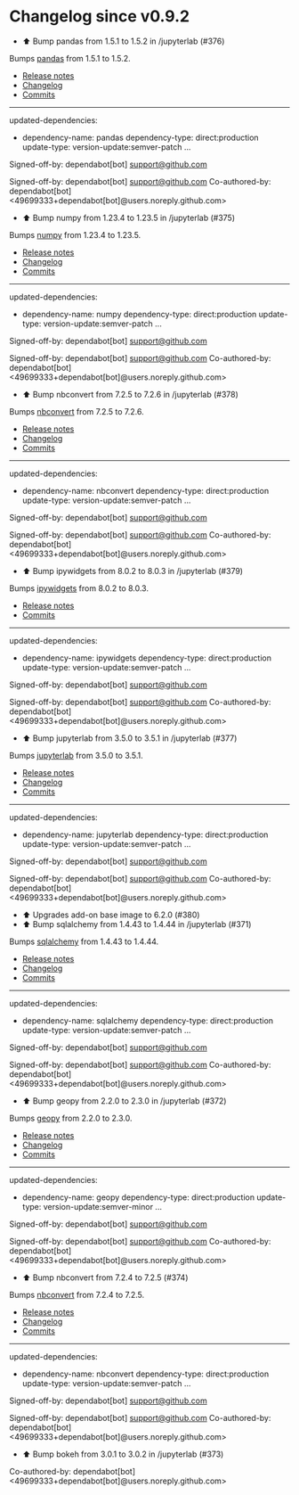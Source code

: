 # Changelog since v0.9.2
- ⬆️ Bump pandas from 1.5.1 to 1.5.2 in /jupyterlab (#376)

Bumps [pandas](https://github.com/pandas-dev/pandas) from 1.5.1 to 1.5.2.
- [Release notes](https://github.com/pandas-dev/pandas/releases)
- [Changelog](https://github.com/pandas-dev/pandas/blob/main/RELEASE.md)
- [Commits](https://github.com/pandas-dev/pandas/compare/v1.5.1...v1.5.2)

---
updated-dependencies:
- dependency-name: pandas
  dependency-type: direct:production
  update-type: version-update:semver-patch
...

Signed-off-by: dependabot[bot] <support@github.com>

Signed-off-by: dependabot[bot] <support@github.com>
Co-authored-by: dependabot[bot] <49699333+dependabot[bot]@users.noreply.github.com> 
- ⬆️ Bump numpy from 1.23.4 to 1.23.5 in /jupyterlab (#375)

Bumps [numpy](https://github.com/numpy/numpy) from 1.23.4 to 1.23.5.
- [Release notes](https://github.com/numpy/numpy/releases)
- [Changelog](https://github.com/numpy/numpy/blob/main/doc/RELEASE_WALKTHROUGH.rst)
- [Commits](https://github.com/numpy/numpy/compare/v1.23.4...v1.23.5)

---
updated-dependencies:
- dependency-name: numpy
  dependency-type: direct:production
  update-type: version-update:semver-patch
...

Signed-off-by: dependabot[bot] <support@github.com>

Signed-off-by: dependabot[bot] <support@github.com>
Co-authored-by: dependabot[bot] <49699333+dependabot[bot]@users.noreply.github.com> 
- ⬆️ Bump nbconvert from 7.2.5 to 7.2.6 in /jupyterlab (#378)

Bumps [nbconvert](https://github.com/jupyter/nbconvert) from 7.2.5 to 7.2.6.
- [Release notes](https://github.com/jupyter/nbconvert/releases)
- [Changelog](https://github.com/jupyter/nbconvert/blob/main/CHANGELOG.md)
- [Commits](https://github.com/jupyter/nbconvert/compare/v7.2.5...v7.2.6)

---
updated-dependencies:
- dependency-name: nbconvert
  dependency-type: direct:production
  update-type: version-update:semver-patch
...

Signed-off-by: dependabot[bot] <support@github.com>

Signed-off-by: dependabot[bot] <support@github.com>
Co-authored-by: dependabot[bot] <49699333+dependabot[bot]@users.noreply.github.com> 
- ⬆️ Bump ipywidgets from 8.0.2 to 8.0.3 in /jupyterlab (#379)

Bumps [ipywidgets](https://github.com/jupyter-widgets/ipywidgets) from 8.0.2 to 8.0.3.
- [Release notes](https://github.com/jupyter-widgets/ipywidgets/releases)
- [Commits](https://github.com/jupyter-widgets/ipywidgets/compare/8.0.2...8.0.3)

---
updated-dependencies:
- dependency-name: ipywidgets
  dependency-type: direct:production
  update-type: version-update:semver-patch
...

Signed-off-by: dependabot[bot] <support@github.com>

Signed-off-by: dependabot[bot] <support@github.com>
Co-authored-by: dependabot[bot] <49699333+dependabot[bot]@users.noreply.github.com> 
- ⬆️ Bump jupyterlab from 3.5.0 to 3.5.1 in /jupyterlab (#377)

Bumps [jupyterlab](https://github.com/jupyterlab/jupyterlab) from 3.5.0 to 3.5.1.
- [Release notes](https://github.com/jupyterlab/jupyterlab/releases)
- [Changelog](https://github.com/jupyterlab/jupyterlab/blob/master/CHANGELOG.md)
- [Commits](https://github.com/jupyterlab/jupyterlab/compare/@jupyterlab/vdom@3.5.0...@jupyterlab/vdom@3.5.1)

---
updated-dependencies:
- dependency-name: jupyterlab
  dependency-type: direct:production
  update-type: version-update:semver-patch
...

Signed-off-by: dependabot[bot] <support@github.com>

Signed-off-by: dependabot[bot] <support@github.com>
Co-authored-by: dependabot[bot] <49699333+dependabot[bot]@users.noreply.github.com> 
- ⬆️ Upgrades add-on base image to 6.2.0 (#380) 
- ⬆️ Bump sqlalchemy from 1.4.43 to 1.4.44 in /jupyterlab (#371)

Bumps [sqlalchemy](https://github.com/sqlalchemy/sqlalchemy) from 1.4.43 to 1.4.44.
- [Release notes](https://github.com/sqlalchemy/sqlalchemy/releases)
- [Changelog](https://github.com/sqlalchemy/sqlalchemy/blob/main/CHANGES.rst)
- [Commits](https://github.com/sqlalchemy/sqlalchemy/commits)

---
updated-dependencies:
- dependency-name: sqlalchemy
  dependency-type: direct:production
  update-type: version-update:semver-patch
...

Signed-off-by: dependabot[bot] <support@github.com>

Signed-off-by: dependabot[bot] <support@github.com>
Co-authored-by: dependabot[bot] <49699333+dependabot[bot]@users.noreply.github.com> 
- ⬆️ Bump geopy from 2.2.0 to 2.3.0 in /jupyterlab (#372)

Bumps [geopy](https://github.com/geopy/geopy) from 2.2.0 to 2.3.0.
- [Release notes](https://github.com/geopy/geopy/releases)
- [Changelog](https://github.com/geopy/geopy/blob/master/docs/changelog_2xx.rst)
- [Commits](https://github.com/geopy/geopy/compare/2.2.0...2.3.0)

---
updated-dependencies:
- dependency-name: geopy
  dependency-type: direct:production
  update-type: version-update:semver-minor
...

Signed-off-by: dependabot[bot] <support@github.com>

Signed-off-by: dependabot[bot] <support@github.com>
Co-authored-by: dependabot[bot] <49699333+dependabot[bot]@users.noreply.github.com> 
- ⬆️ Bump nbconvert from 7.2.4 to 7.2.5 (#374)

Bumps [nbconvert](https://github.com/jupyter/nbconvert) from 7.2.4 to 7.2.5.
- [Release notes](https://github.com/jupyter/nbconvert/releases)
- [Changelog](https://github.com/jupyter/nbconvert/blob/main/CHANGELOG.md)
- [Commits](https://github.com/jupyter/nbconvert/compare/v7.2.4...v7.2.5)

---
updated-dependencies:
- dependency-name: nbconvert
  dependency-type: direct:production
  update-type: version-update:semver-patch
...

Signed-off-by: dependabot[bot] <support@github.com>

Signed-off-by: dependabot[bot] <support@github.com>
Co-authored-by: dependabot[bot] <49699333+dependabot[bot]@users.noreply.github.com> 
- ⬆️ Bump bokeh from 3.0.1 to 3.0.2 in /jupyterlab (#373)

Co-authored-by: dependabot[bot] <49699333+dependabot[bot]@users.noreply.github.com> 

